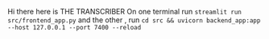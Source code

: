 Hi there here is THE TRANSCRIBER
On one terminal run `streamlit run src/frontend_app.py`
and the other , run `cd src && uvicorn backend_app:app --host 127.0.0.1 --port 7400 --reload`
